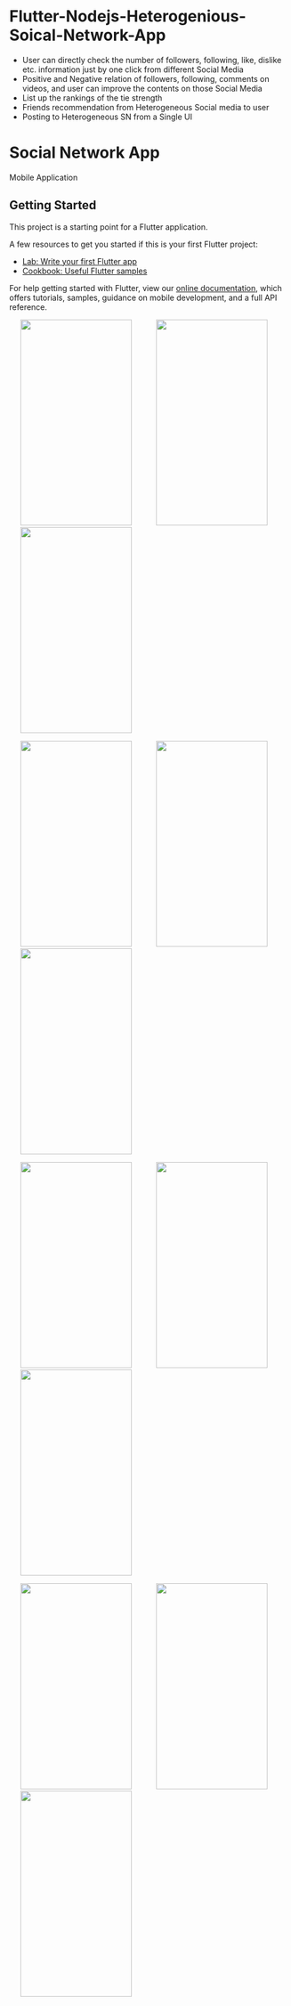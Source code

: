 # Flutter-Nodejs-Heterogenious-Soical-Network-App
* User can directly check the number of followers, following, like, dislike etc. information just by one click from different Social Media
* Positive and Negative relation of followers, following, comments on videos, and user can improve the contents on those Social Media
* List up the rankings of the tie strength
* Friends recommendation from Heterogeneous Social media to user
* Posting to Heterogeneous SN from a Single UI

# Social Network App

Mobile Application

## Getting Started

This project is a starting point for a Flutter application.

A few resources to get you started if this is your first Flutter project:

- [Lab: Write your first Flutter app](https://flutter.dev/docs/get-started/codelab)
- [Cookbook: Useful Flutter samples](https://flutter.dev/docs/cookbook)

For help getting started with Flutter, view our
[online documentation](https://flutter.dev/docs), which offers tutorials,
samples, guidance on mobile development, and a full API reference.
<p float="left">
        <img src="https://user-images.githubusercontent.com/48220392/178951868-14bb5df4-fcf8-4bd4-8440-9c99da89e3b6.jpeg" width="200" height="370" hspace="20" />
        <img src="https://user-images.githubusercontent.com/48220392/178952308-8355b55c-2bac-4f27-80e7-44464c715105.jpeg" width="200" height="370" hspace="20"/>  
        <img src="https://user-images.githubusercontent.com/48220392/178952393-1ccf4826-db9b-4f6a-9388-6e9d23c1fc23.jpeg" width="200" height="370" hspace="20"/>
</p>

<p float="left">  
        <img src="https://user-images.githubusercontent.com/48220392/178952499-60035079-dd81-41c1-88c4-2c8e0a930616.jpg" width="200" height="370" hspace="20"/>
        <img src="https://user-images.githubusercontent.com/48220392/186610135-c03737c6-5bb1-438a-beab-09afea4d0f7b.jpg" width="200" height="370" hspace="20"/>
        <img src="https://user-images.githubusercontent.com/48220392/178952710-6f9e98e9-c492-4756-b486-2fa441ff63ed.jpg" width="200" height="370" hspace="20"/>
</p>

<p float="left">
        <img src="https://user-images.githubusercontent.com/48220392/178958015-6c441029-13ff-47ec-be6f-97dee077d63b.jpg" width="200" height="370" hspace="20"/>
        <img src="https://user-images.githubusercontent.com/48220392/186610546-5a1b9a31-c156-4813-9e14-88e16c018028.jpg" width="200" height="370" hspace="20"/>
        <img src="https://user-images.githubusercontent.com/48220392/178952881-28727876-27fd-4d39-bd3c-e9f614dbaa3b.jpg" width="200" height="370" hspace="20"/>
</p>

<p float="left">
        <img src="https://user-images.githubusercontent.com/48220392/186610801-b63d5fee-67b0-4fbf-917b-57e72a8a3c81.jpg" width="200" height="370" hspace="20"/>
        <img src="https://user-images.githubusercontent.com/48220392/186610891-31751956-d8a4-4abb-83fe-0f942bad993f.jpg" width="200" height="370" hspace="20"/>
        <img src="https://user-images.githubusercontent.com/48220392/186610988-987fedd1-5979-413d-9a35-2a0849cd96f7.jpg" width="200" height="370" hspace="20"/>
</p>






